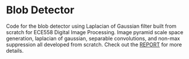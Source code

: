 # Blob Detector

Code for the blob detector using Laplacian of Gaussian filter built from 
scratch for ECE558 Digital Image Processing. Image pyramid scale space 
generation, laplacian of gaussian, separable convolutions, and non-max 
suppression all developed from scratch. Check out the 
[REPORT](ECE558_FinalProject.pdf) for more details.
